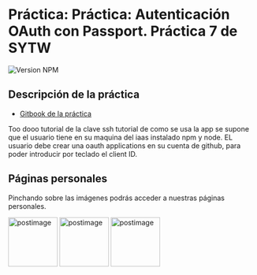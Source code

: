 # Práctica: Práctica: Autenticación OAuth con Passport. Práctica 7 de SYTW

![Version NPM](https://img.shields.io/npm/v/plugin-iaas-oauth-rafadanipedro.svg)

## Descripción de la práctica
 * [Gitbook de la práctica](https://casianorodriguezleon.gitbooks.io/ull-esit-1617/content/practicas/practicapassport.html)

Too dooo
tutorial de la clave ssh
tutorial de como se usa la app
se supone que el usuario tiene en su maquina del iaas instalado npm y node.
EL usuario debe crear una oauth applications en su cuenta de github, para poder introducir por teclado el client ID.

## Páginas personales

Pinchando sobre las imágenes podrás acceder a nuestras páginas personales.

<a href='https://rafaherrero.github.io' target='_blank'><img src='https://avatars2.githubusercontent.com/u/11819652?v=3&s=400' border='0' alt='postimage' width='100px'/></a> <a href='https://danielramosacosta.github.io/' target='_blank'><img src='https://avatars2.githubusercontent.com/u/11427028?v=3&s=400' border='0' alt='postimage' width='100px'/></a> <a href='https://alu0100505078.github.io/' target='_blank'><img src='https://avatars3.githubusercontent.com/u/14938442?v=3&s=400' border='0' alt='postimage' width='100px'/></a>
